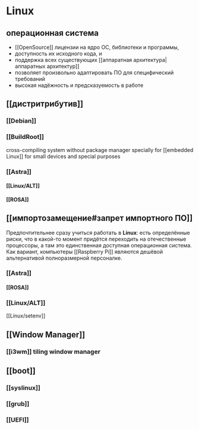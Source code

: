 # Linux
## операционная система

- [[OpenSource]] лицензии на ядро ОС, библиотеки и программы,
- доступность их исходного кода, и
- поддержка всех существующих [[аппаратная архитектура|аппаратных архитектур]]
- позволяет произвольно адаптировать ПО для специфический требований
- высокая надёжность и предсказуемость в работе

## [[дистритрибутив]]

### [[Debian]]
### [[BuildRoot]]

cross-compiling system without package manager
specially for [[embedded Linux]] for small devices and special purposes

### [[Astra]]
#### [[Linux/ALT]]
#### [[ROSA]]

## [[импортозамещение#запрет импортного ПО]]
Предпочтительнее сразу учиться работать в **Linux**: есть определённые риски, что в какой-то момент придётся переходить на отечественные процессоры, а там это единственная доступная операционная система. Как вариант, компьютеры [[Raspberry Pi]] являются дешёвой альтернативой полноразмерной персоналке.

### [[Astra]]
#### [[ROSA]]
### [[Linux/ALT]]

[[Linux/setenv]]

## [[Window Manager]]
### [[i3wm]] tiling window manager

## [[boot]]
### [[syslinux]]
### [[grub]]
### [[UEFI]]
